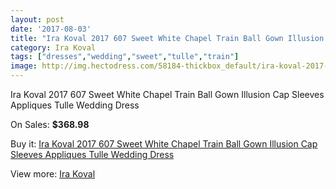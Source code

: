 ```yaml
---
layout: post
date: '2017-08-03'
title: "Ira Koval 2017 607 Sweet White Chapel Train Ball Gown Illusion Cap Sleeves Appliques Tulle Wedding Dress"
category: Ira Koval
tags: ["dresses","wedding","sweet","tulle","train"]
image: http://img.hectodress.com/58184-thickbox_default/ira-koval-2017-607-sweet-white-chapel-train-ball-gown-illusion-cap-sleeves-appliques-tulle-wedding-dress.jpg
---
```

Ira Koval 2017 607 Sweet White Chapel Train Ball Gown Illusion Cap Sleeves Appliques Tulle Wedding Dress

On Sales: **$368.98**
<a href="https://www.hectodress.com/ira-koval/18157-ira-koval-2017-607-sweet-white-chapel-train-ball-gown-illusion-cap-sleeves-appliques-tulle-wedding-dress.html"><amp-img layout="responsive" width="600" height="600" src="//img.hectodress.com/58184-thickbox_default/ira-koval-2017-607-sweet-white-chapel-train-ball-gown-illusion-cap-sleeves-appliques-tulle-wedding-dress.jpg" alt="Ira Koval 2017 607 Sweet White Chapel Train Ball Gown Illusion Cap Sleeves Appliques Tulle Wedding Dress 0" /></a>
<a href="https://www.hectodress.com/ira-koval/18157-ira-koval-2017-607-sweet-white-chapel-train-ball-gown-illusion-cap-sleeves-appliques-tulle-wedding-dress.html"><amp-img layout="responsive" width="600" height="600" src="//img.hectodress.com/58190-thickbox_default/ira-koval-2017-607-sweet-white-chapel-train-ball-gown-illusion-cap-sleeves-appliques-tulle-wedding-dress.jpg" alt="Ira Koval 2017 607 Sweet White Chapel Train Ball Gown Illusion Cap Sleeves Appliques Tulle Wedding Dress 1" /></a>
<a href="https://www.hectodress.com/ira-koval/18157-ira-koval-2017-607-sweet-white-chapel-train-ball-gown-illusion-cap-sleeves-appliques-tulle-wedding-dress.html"><amp-img layout="responsive" width="600" height="600" src="//img.hectodress.com/58189-thickbox_default/ira-koval-2017-607-sweet-white-chapel-train-ball-gown-illusion-cap-sleeves-appliques-tulle-wedding-dress.jpg" alt="Ira Koval 2017 607 Sweet White Chapel Train Ball Gown Illusion Cap Sleeves Appliques Tulle Wedding Dress 2" /></a>
<a href="https://www.hectodress.com/ira-koval/18157-ira-koval-2017-607-sweet-white-chapel-train-ball-gown-illusion-cap-sleeves-appliques-tulle-wedding-dress.html"><amp-img layout="responsive" width="600" height="600" src="//img.hectodress.com/58188-thickbox_default/ira-koval-2017-607-sweet-white-chapel-train-ball-gown-illusion-cap-sleeves-appliques-tulle-wedding-dress.jpg" alt="Ira Koval 2017 607 Sweet White Chapel Train Ball Gown Illusion Cap Sleeves Appliques Tulle Wedding Dress 3" /></a>
<a href="https://www.hectodress.com/ira-koval/18157-ira-koval-2017-607-sweet-white-chapel-train-ball-gown-illusion-cap-sleeves-appliques-tulle-wedding-dress.html"><amp-img layout="responsive" width="600" height="600" src="//img.hectodress.com/58187-thickbox_default/ira-koval-2017-607-sweet-white-chapel-train-ball-gown-illusion-cap-sleeves-appliques-tulle-wedding-dress.jpg" alt="Ira Koval 2017 607 Sweet White Chapel Train Ball Gown Illusion Cap Sleeves Appliques Tulle Wedding Dress 4" /></a>
<a href="https://www.hectodress.com/ira-koval/18157-ira-koval-2017-607-sweet-white-chapel-train-ball-gown-illusion-cap-sleeves-appliques-tulle-wedding-dress.html"><amp-img layout="responsive" width="600" height="600" src="//img.hectodress.com/58186-thickbox_default/ira-koval-2017-607-sweet-white-chapel-train-ball-gown-illusion-cap-sleeves-appliques-tulle-wedding-dress.jpg" alt="Ira Koval 2017 607 Sweet White Chapel Train Ball Gown Illusion Cap Sleeves Appliques Tulle Wedding Dress 5" /></a>
<a href="https://www.hectodress.com/ira-koval/18157-ira-koval-2017-607-sweet-white-chapel-train-ball-gown-illusion-cap-sleeves-appliques-tulle-wedding-dress.html"><amp-img layout="responsive" width="600" height="600" src="//img.hectodress.com/58185-thickbox_default/ira-koval-2017-607-sweet-white-chapel-train-ball-gown-illusion-cap-sleeves-appliques-tulle-wedding-dress.jpg" alt="Ira Koval 2017 607 Sweet White Chapel Train Ball Gown Illusion Cap Sleeves Appliques Tulle Wedding Dress 6" /></a>

Buy it: [Ira Koval 2017 607 Sweet White Chapel Train Ball Gown Illusion Cap Sleeves Appliques Tulle Wedding Dress](https://www.hectodress.com/ira-koval/18157-ira-koval-2017-607-sweet-white-chapel-train-ball-gown-illusion-cap-sleeves-appliques-tulle-wedding-dress.html "Ira Koval 2017 607 Sweet White Chapel Train Ball Gown Illusion Cap Sleeves Appliques Tulle Wedding Dress")

View more: [Ira Koval](https://www.hectodress.com/77-ira-koval "Ira Koval")